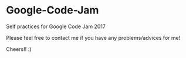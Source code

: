 # Google-Code-Jam

Self practices for Google Code Jam 2017

Please feel free to contact me if you have any problems/advices for me!

Cheers!! :)
